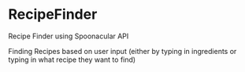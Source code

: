 # RecipeFinder
Recipe Finder using Spoonacular API

Finding Recipes based on user input (either by typing in ingredients or typing in what recipe they want to find)


